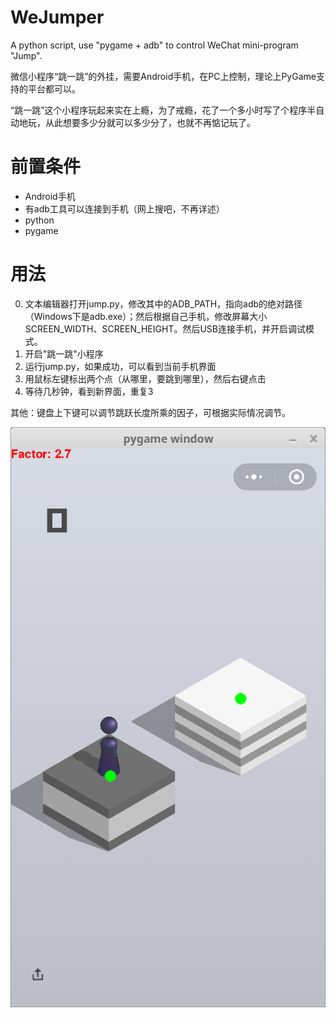 # WeJumper
A python script, use "pygame + adb" to control WeChat  mini-program "Jump".

微信小程序“跳一跳”的外挂，需要Android手机，在PC上控制，理论上PyGame支持的平台都可以。

“跳一跳”这个小程序玩起来实在上瘾，为了戒瘾，花了一个多小时写了个程序半自动地玩，从此想要多少分就可以多少分了，也就不再惦记玩了。


# 前置条件
* Android手机
* 有adb工具可以连接到手机（网上搜吧，不再详述）
* python
* pygame

# 用法
0.  文本编辑器打开jump.py，修改其中的ADB_PATH，指向adb的绝对路径（Windows下是adb.exe）；然后根据自己手机，修改屏幕大小SCREEN_WIDTH、SCREEN_HEIGHT。然后USB连接手机，并开启调试模式。
1. 开启"跳一跳"小程序
2. 运行jump.py，如果成功，可以看到当前手机界面
3. 用鼠标左键标出两个点（从哪里，要跳到哪里），然后右键点击
4. 等待几秒钟，看到新界面，重复3

其他：键盘上下键可以调节跳跃长度所乘的因子，可根据实际情况调节。


![UI](ui.png?raw=true "界面")

